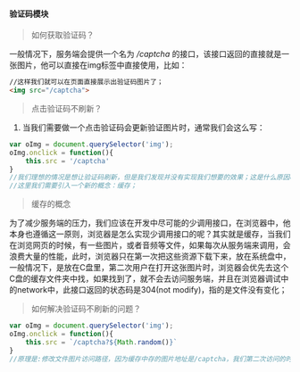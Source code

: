 #### 验证码模块

> 如何获取验证码？

一般情况下，服务端会提供一个名为 */captcha* 的接口，该接口返回的直接就是一张图片，他可以直接在img标签中直接使用，比如：

```html
//这样我们就可以在页面直接展示出验证码图片了；
<img src="/captcha">
```

> 点击验证码不刷新？

1. 当我们需要做一个点击验证码会更新验证图片时，通常我们会这么写：

```javascript
var oImg = document.querySelector('img');
oImg.onclick = function(){
    this.src = '/captcha'
}
//我们理想的情况是想让验证码刷新，但是我们发现并没有实现我们想要的效果；这是什么原因呢？
//这里我们需要引入一个新的概念：缓存；
```

> 缓存的概念

为了减少服务端的压力，我们应该在开发中尽可能的少调用接口，在浏览器中，他本身也遵循这一原则，浏览器是怎么实现少调用接口的呢？其实就是缓存，当我们在浏览网页的时候，有一些图片，或者音频等文件，如果每次从服务端来调用，会浪费大量的性能，此时，浏览器只在第一次把这些资源下载下来，放在系统盘中，一般情况下，是放在C盘里，第二次用户在打开这张图片时，浏览器会优先去这个C盘的缓存文件夹中找，如果找到了，就不会去访问服务端，并且在浏览器调试中的network中，此接口返回的状态码是304(not modify)，指的是文件没有变化；

> 如何解决验证码不刷新的问题？

```javascript
var oImg = document.querySelector('img');
oImg.onclick = function(){
    this.src = `/captcha?${Math.random()}`
}
//原理是:修改文件图片访问路径，因为缓存中存的图片地址是/captcha，我们第二次访问的时候，如果访问路径还是/capthca，那么该图片地址就会走浏览器缓存，但是如果设置成/captcha?asdfasdf, 下次用户访问浏览器后，图片的地址变成/captcha?123123123 此时浏览器是找不到被缓存的路径，所以验证码就会刷新了
```


